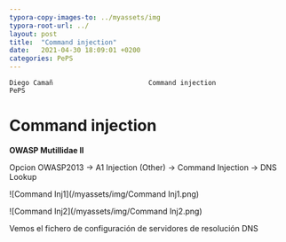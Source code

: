```yaml
---
typora-copy-images-to: ../myassets/img
typora-root-url: ../
layout: post
title:  "Command injection"
date:   2021-04-30 18:09:01 +0200
categories: PePS
---
```


    Diego Camañ                 	   Command injection 	                       PePS   

#                                                                                       Command injection



**OWASP Mutillidae II**

Opcion OWASP2013 -> A1 Injection (Other) -> Command Injection -> DNS Lookup

![Command Inj1](/myassets/img/Command Inj1.png)





![Command Inj2](/myassets/img/Command Inj2.png)

Vemos el fichero de configuración de servidores de resolución DNS